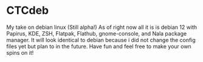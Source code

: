 # CTCdeb
My take on debian linux (Still alpha!)
As of right now all it is is debian 12 with Papirus, KDE, ZSH, Flatpak, Flathub, gnome-console, and Nala package manager.
It will look identical to debian because i did not change the config files yet but plan to in the future.
Have fun and feel free to make your own spins on it!
